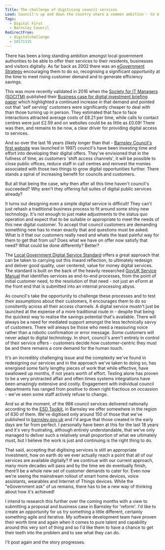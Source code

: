 ```yaml
---
Title: The challenge of digitising council services
Lead: Council's up and down the country share a common ambition - to offer full and inclusive self-service access channels to their residents, businesses and visitors. But how will they ever achieve it?!
Tags:
  - Digital First
  - Barnsley Council
RedirectFrom:
  - digitalchallenge
  - 20171115
---
```


There has been a long standing ambition amongst local government authorities to be able to offer their services to their residents, businesses and visitors digitally. As far back as 2002 there was an [eGovernment Strategy](https://joinup.ec.europa.eu/document/national-strategy-local-egovernment-england-localegov) encouraging them to do so, recognising a significant opportunity at the time to meet rising customer demand and to generate efficiency savings.

This was more recently validated in 2016 when the [Society for IT Managers (SOCITM)](https://socitm.net/) published their [Business case for digital investment briefing paper](https://www.socitm.net/files/download/26) which highlighted a continued increase in that demand and pointed out that 'self serving' customers were significantly cheaper to deal with than those turning up in person. They estimated that face to face interactions attracted average costs of £8.21 per time, while calls to contact centres were just £2.59 and on websites could be as little as £0.09! There was then, and remains to be now, a clear driver for providing digital access to services.

And so over the last 16 years (likely longer than that - [Barnsley Council's first website](https://web.archive.org/web/19980122135036/http://www.barnsley.gov.uk:80/) was launched in 1997) council's have been investing time and effort into developing their digital offers. They've envisioned that in the fullness of time, as customers 'shift access channels', it will be possible to close public offices, reduce staff in call centres and reinvest the monies associated with those two things to grow digital opportunities further. There stands a spiral of increasing benefit for councils and customers.

But all that being the case, why then after all this time haven't council's succeeded? Why aren't they offering full suites of digital public services already?

It turns out designing even a simple digital service is difficult! They can't just rehash a traditional business process to fit around some shiny new technology. It's not enough to just make adjustments to the status quo operation and expect that to be suitable or appropriate to meet the needs of this new digital customer. To accept that council customers are demanding something new has to mean exactly that and questions must be asked. What is it that our customers really need and whats the least painful way for them to get that from us? Does what we have on offer now satisfy that need? What could be done differently? Better?

The [Local Government Digital Service Standard](https://localgovdigital.info/localgov-digital-makers/outputs/local-government-digital-service-standard/standard/) offers a great approach that can be taken to carrying out this inward reflection, to ultimately redesign and deliver good quality, user centered, value for money digital services. The standard is built on the back of the heavily researched [GovUK Service Manual](https://www.gov.uk/service-manual) that identifies services as end-to-end processes, from the point of initial customer need, to the resolution of that need - not just an eForm at the front end that is submitted into an internal processing abyss.

As council's take the opportunity to challenge these processes and to test their assumptions about their customers, it encourages them to do so consitently across all their access channels. A digital service mustn't just be launched at the expense of a more traditional route in - despite that being the quickest way to realise the savings potential that's available. There will always be a need for mediated support amongst the less technically savvy of customers. There will always be those who need a reassuring voice rather than a robotic confirmation or error message. Some customers will never adapt to digital technology. In short, council's aren't entirely in control of their service offers - customers decide how customer-centric they must be and there remains a core demand for the human touch.

It's an incredibly challenging issue and the complexity we've found in redesigning our services and in the approach we've taken to doing so, has energised some fairly lengthy pieces of work that while effective, have swallowed up months, if not years worth of effort. Testing alone has proven to be a very protracted affair and often times systems integrations have been amazingly extensive and costly. Engagement with individual council departments has ranged from positive to down right fractious on occassion - we've seen some staff actively refuse to change. 

And so at the moment, of the 986 council services delivered nationally according to the [ESD Toolkit](http://standards.esd.org.uk/?uri=list%2FenglishAndWelshServices), in Barnsley we offer somewhere in the region of 630 of them. We've digitised only around 150 of those that we've published to [barnsley.gov.uk](https://www.barnsley.gov.uk) and I'd argue that those created in the early days are far from perfect. I personally have been at this for the last 18 years and it's very frustrating, although entirely understandable, that we’ve only managed to deliver such a relatively small proportion of what we ultimately must, but I believe the work is just and continuing is the right thing to do.

That said, accepting that digitising services is still an appropriate investment, how on earth do we ever actually reach a point that all of our services are available digitally? If we continue with our current approach, many more decades will pass and by the time we do eventually finish, there’ll be a whole new set of customer demands to cater for. Even now we're seeing the mainstream rollout of smart home devices, voice assistants, wearables and Internet of Things devices. While the "eGovernment ask" of us remains, there has to be a new way of thinking about how it's achieved!

I intend to research this further over the coming months with a view to submitting a proposal and business case in Barnsley for 'reform'. I'd like to create an opportunity for us try something a little different, certainly something agile and iterative. My software development team have proven their worth time and again when it comes to pure talent and capability around this very sort of thing and so I'd like them to have a chance to get their teeth into the problem and to see what they can do.

I'll post again and the story progresses.